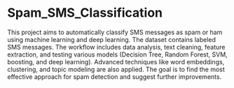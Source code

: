 # Spam_SMS_Classification

This project aims to automatically classify SMS messages as spam or ham using machine learning and deep learning. The dataset contains labeled SMS messages. The workflow includes data analysis, text cleaning, feature extraction, and testing various models (Decision Tree, Random Forest, SVM, boosting, and deep learning). Advanced techniques like word embeddings, clustering, and topic modeling are also applied. The goal is to find the most effective approach for spam detection and suggest further improvements.
